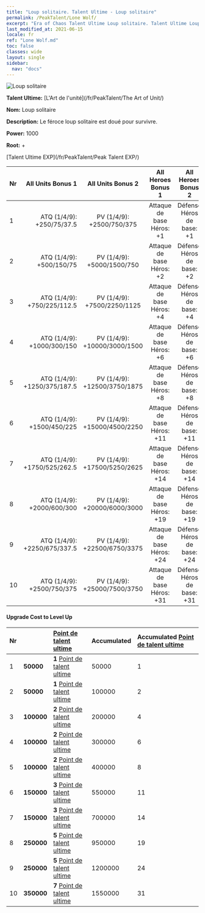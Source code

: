 ```yaml
---
title: "Loup solitaire. Talent Ultime - Loup solitaire"
permalink: /PeakTalent/Lone Wolf/
excerpt: "Era of Chaos Talent Ultime Loup solitaire. Talent Ultime Loup solitaire. Loup solitaire"
last_modified_at: 2021-06-15
locale: fr
ref: "Lone Wolf.md"
toc: false
classes: wide
layout: single
sidebar:
  nav: "docs"
---
```


  ![Loup solitaire](/images/pt/talent_2001.png)

  **Talent Ultime:** [L'Art de l'unité](/fr/PeakTalent/The Art of Unit/)

  **Nom:** Loup solitaire

  **Description:** Le féroce loup solitaire est doué pour survivre.

  **Power:** 1000

  **Root:** +

  [Talent Ultime EXP](/fr/PeakTalent/Peak Talent EXP/)

  | Nr | All Units Bonus 1 | All Units Bonus 2 | All Heroes Bonus 1 | All Heroes Bonus 2 |
  |:---|--------------:|:-------------:|:-------------:|:-------------:|
  | 1 | ATQ (1/4/9): +250/75/37.5 | PV (1/4/9): +2500/750/375 | Attaque de base Héros: +1 | Défense Héros de base: +1 |
  | 2 | ATQ (1/4/9): +500/150/75 | PV (1/4/9): +5000/1500/750 | Attaque de base Héros: +2 | Défense Héros de base: +2 |
  | 3 | ATQ (1/4/9): +750/225/112.5 | PV (1/4/9): +7500/2250/1125 | Attaque de base Héros: +4 | Défense Héros de base: +4 |
  | 4 | ATQ (1/4/9): +1000/300/150 | PV (1/4/9): +10000/3000/1500 | Attaque de base Héros: +6 | Défense Héros de base: +6 |
  | 5 | ATQ (1/4/9): +1250/375/187.5 | PV (1/4/9): +12500/3750/1875 | Attaque de base Héros: +8 | Défense Héros de base: +8 |
  | 6 | ATQ (1/4/9): +1500/450/225 | PV (1/4/9): +15000/4500/2250 | Attaque de base Héros: +11 | Défense Héros de base: +11 |
  | 7 | ATQ (1/4/9): +1750/525/262.5 | PV (1/4/9): +17500/5250/2625 | Attaque de base Héros: +14 | Défense Héros de base: +14 |
  | 8 | ATQ (1/4/9): +2000/600/300 | PV (1/4/9): +20000/6000/3000 | Attaque de base Héros: +19 | Défense Héros de base: +19 |
  | 9 | ATQ (1/4/9): +2250/675/337.5 | PV (1/4/9): +22500/6750/3375 | Attaque de base Héros: +24 | Défense Héros de base: +24 |
  | 10 | ATQ (1/4/9): +2500/750/375 | PV (1/4/9): +25000/7500/3750 | Attaque de base Héros: +31 | Défense Héros de base: +31 |


#### Upgrade Cost to Level Up

  | Nr | <i class="fas fa-coins"/> | [Point de talent ultime](/ItemsFR/con_934/) | Accumulated <i class="fas fa-coins"/> | Accumulated [Point de talent ultime](/ItemsFR/con_934/) |
  |:---|:--------------|:-------------|:-------------|:-------------|
  | 1 | **50000** | **1** [Point de talent ultime](/ItemsFR/con_934/) | 50000 | 1 |
  | 2 | **50000** | **1** [Point de talent ultime](/ItemsFR/con_934/) | 100000 | 2 |
  | 3 | **100000** | **2** [Point de talent ultime](/ItemsFR/con_934/) | 200000 | 4 |
  | 4 | **100000** | **2** [Point de talent ultime](/ItemsFR/con_934/) | 300000 | 6 |
  | 5 | **100000** | **2** [Point de talent ultime](/ItemsFR/con_934/) | 400000 | 8 |
  | 6 | **150000** | **3** [Point de talent ultime](/ItemsFR/con_934/) | 550000 | 11 |
  | 7 | **150000** | **3** [Point de talent ultime](/ItemsFR/con_934/) | 700000 | 14 |
  | 8 | **250000** | **5** [Point de talent ultime](/ItemsFR/con_934/) | 950000 | 19 |
  | 9 | **250000** | **5** [Point de talent ultime](/ItemsFR/con_934/) | 1200000 | 24 |
  | 10 | **350000** | **7** [Point de talent ultime](/ItemsFR/con_934/) | 1550000 | 31 |
